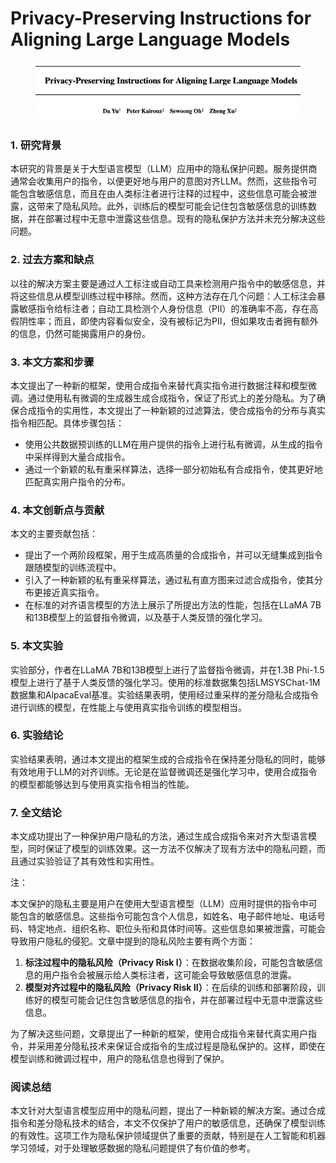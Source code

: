 # Privacy-Preserving Instructions for Aligning Large Language Models

<figure><img src="../.gitbook/assets/image (2) (1) (1) (1) (1) (1) (1) (1) (1) (1) (1) (1) (1) (1) (1) (1) (1) (1) (1) (1) (1) (1).png" alt=""><figcaption></figcaption></figure>

##

### 1. 研究背景

本研究的背景是关于大型语言模型（LLM）应用中的隐私保护问题。服务提供商通常会收集用户的指令，以便更好地与用户的意图对齐LLM。然而，这些指令可能包含敏感信息，而且在由人类标注者进行注释的过程中，这些信息可能会被泄露，这带来了隐私风险。此外，训练后的模型可能会记住包含敏感信息的训练数据，并在部署过程中无意中泄露这些信息。现有的隐私保护方法并未充分解决这些问题。

### 2. 过去方案和缺点

以往的解决方案主要是通过人工标注或自动工具来检测用户指令中的敏感信息，并将这些信息从模型训练过程中移除。然而，这种方法存在几个问题：人工标注会暴露敏感指令给标注者；自动工具检测个人身份信息（PII）的准确率不高，存在高假阴性率；而且，即使内容看似安全，没有被标记为PII，但如果攻击者拥有额外的信息，仍然可能揭露用户的身份。

### 3. 本文方案和步骤

本文提出了一种新的框架，使用合成指令来替代真实指令进行数据注释和模型微调。通过使用私有微调的生成器生成合成指令，保证了形式上的差分隐私。为了确保合成指令的实用性，本文提出了一种新颖的过滤算法，使合成指令的分布与真实指令相匹配。具体步骤包括：

* 使用公共数据预训练的LLM在用户提供的指令上进行私有微调，从生成的指令中采样得到大量合成指令。
* 通过一个新颖的私有重采样算法，选择一部分初始私有合成指令，使其更好地匹配真实用户指令的分布。

### 4. 本文创新点与贡献

本文的主要贡献包括：

* 提出了一个两阶段框架，用于生成高质量的合成指令，并可以无缝集成到指令跟随模型的训练流程中。
* 引入了一种新颖的私有重采样算法，通过私有直方图来过滤合成指令，使其分布更接近真实指令。
* 在标准的对齐语言模型的方法上展示了所提出方法的性能，包括在LLaMA 7B和13B模型上的监督指令微调，以及基于人类反馈的强化学习。

### 5. 本文实验

实验部分，作者在LLaMA 7B和13B模型上进行了监督指令微调，并在1.3B Phi-1.5模型上进行了基于人类反馈的强化学习。使用的标准数据集包括LMSYSChat-1M数据集和AlpacaEval基准。实验结果表明，使用经过重采样的差分隐私合成指令进行训练的模型，在性能上与使用真实指令训练的模型相当。

### 6. 实验结论

实验结果表明，通过本文提出的框架生成的合成指令在保持差分隐私的同时，能够有效地用于LLM的对齐训练。无论是在监督微调还是强化学习中，使用合成指令的模型都能够达到与使用真实指令相当的性能。

### 7. 全文结论

本文成功提出了一种保护用户隐私的方法，通过生成合成指令来对齐大型语言模型，同时保证了模型的训练效果。这一方法不仅解决了现有方法中的隐私问题，而且通过实验验证了其有效性和实用性。



注：

本文保护的隐私主要是用户在使用大型语言模型（LLM）应用时提供的指令中可能包含的敏感信息。这些指令可能包含个人信息，如姓名、电子邮件地址、电话号码、特定地点、组织名称、职位头衔和具体时间等。这些信息如果被泄露，可能会导致用户隐私的侵犯。文章中提到的隐私风险主要有两个方面：

1. **标注过程中的隐私风险（Privacy Risk I）**：在数据收集阶段，可能包含敏感信息的用户指令会被展示给人类标注者，这可能会导致敏感信息的泄露。
2. **模型对齐过程中的隐私风险（Privacy Risk II）**：在后续的训练和部署阶段，训练好的模型可能会记住包含敏感信息的指令，并在部署过程中无意中泄露这些信息。

为了解决这些问题，文章提出了一种新的框架，使用合成指令来替代真实用户指令，并采用差分隐私技术来保证合成指令的生成过程是隐私保护的。这样，即使在模型训练和微调过程中，用户的隐私信息也得到了保护。





### 阅读总结

本文针对大型语言模型应用中的隐私问题，提出了一种新颖的解决方案。通过合成指令和差分隐私技术的结合，本文不仅保护了用户的敏感信息，还确保了模型训练的有效性。这项工作为隐私保护领域提供了重要的贡献，特别是在人工智能和机器学习领域，对于处理敏感数据的隐私问题提供了有价值的参考。
